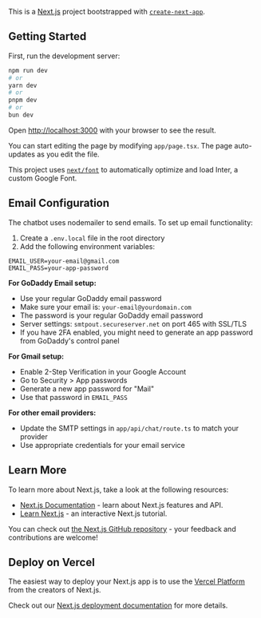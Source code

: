 This is a [Next.js](https://nextjs.org/) project bootstrapped with [`create-next-app`](https://github.com/vercel/next.js/tree/canary/packages/create-next-app).

## Getting Started

First, run the development server:

```bash
npm run dev
# or
yarn dev
# or
pnpm dev
# or
bun dev
```

Open [http://localhost:3000](http://localhost:3000) with your browser to see the result.

You can start editing the page by modifying `app/page.tsx`. The page auto-updates as you edit the file.

This project uses [`next/font`](https://nextjs.org/docs/basic-features/font-optimization) to automatically optimize and load Inter, a custom Google Font.

## Email Configuration

The chatbot uses nodemailer to send emails. To set up email functionality:

1. Create a `.env.local` file in the root directory
2. Add the following environment variables:

```env
EMAIL_USER=your-email@gmail.com
EMAIL_PASS=your-app-password
```

**For GoDaddy Email setup:**

- Use your regular GoDaddy email password
- Make sure your email is: `your-email@yourdomain.com`
- The password is your regular GoDaddy email password
- Server settings: `smtpout.secureserver.net` on port 465 with SSL/TLS
- If you have 2FA enabled, you might need to generate an app password from GoDaddy's control panel

**For Gmail setup:**

- Enable 2-Step Verification in your Google Account
- Go to Security > App passwords
- Generate a new app password for "Mail"
- Use that password in `EMAIL_PASS`

**For other email providers:**

- Update the SMTP settings in `app/api/chat/route.ts` to match your provider
- Use appropriate credentials for your email service

## Learn More

To learn more about Next.js, take a look at the following resources:

- [Next.js Documentation](https://nextjs.org/docs) - learn about Next.js features and API.
- [Learn Next.js](https://nextjs.org/learn) - an interactive Next.js tutorial.

You can check out [the Next.js GitHub repository](https://github.com/vercel/next.js/) - your feedback and contributions are welcome!

## Deploy on Vercel

The easiest way to deploy your Next.js app is to use the [Vercel Platform](https://vercel.com/new?utm_medium=default-template&filter=next.js&utm_source=create-next-app&utm_campaign=create-next-app-readme) from the creators of Next.js.

Check out our [Next.js deployment documentation](https://nextjs.org/docs/deployment) for more details.
